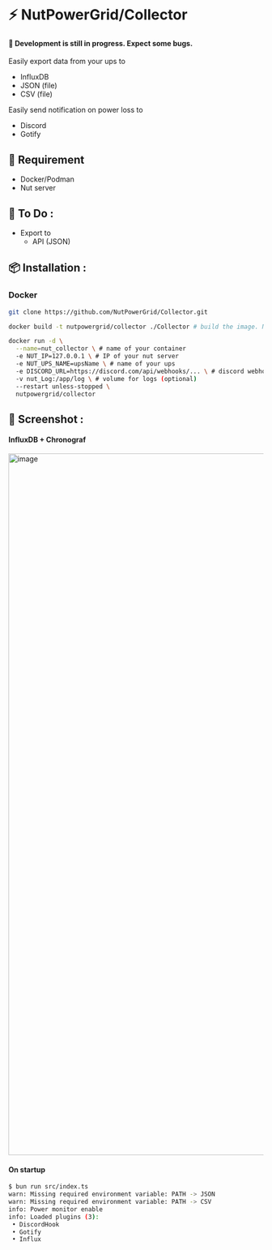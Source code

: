 # ⚡ NutPowerGrid/Collector
#### 📢 Development is still in progress. Expect some bugs.

Easily export data from your ups to

- InfluxDB
- JSON (file)
- CSV (file)

Easily send notification on power loss to

- Discord
- Gotify

## 🔧 Requirement

- Docker/Podman
- Nut server

## 📝 To Do :

- Export to
  - API (JSON)

## 📦 Installation :

### Docker

```bash
git clone https://github.com/NutPowerGrid/Collector.git

docker build -t nutpowergrid/collector ./Collector # build the image. Necessary, image is not available on docker hub (yet).

docker run -d \
  --name=nut_collector \ # name of your container
  -e NUT_IP=127.0.0.1 \ # IP of your nut server
  -e NUT_UPS_NAME=upsName \ # name of your ups
  -e DISCORD_URL=https://discord.com/api/webhooks/... \ # discord webhook url (see all availables options in .env)
  -v nut_Log:/app/log \ # volume for logs (optional)
  --restart unless-stopped \
  nutpowergrid/collector
```

## 🌄 Screenshot :

#### InfluxDB + Chronograf
<img width="1385" alt="image" src="https://github.com/NutPowerGrid/Collector/assets/56845767/aee5ba44-55a8-42b4-9b65-4ad4b2bfef59">

#### On startup
```bash
$ bun run src/index.ts
warn: Missing required environment variable: PATH -> JSON
warn: Missing required environment variable: PATH -> CSV
info: Power monitor enable
info: Loaded plugins (3):
 • DiscordHook
 • Gotify
 • Influx
```
